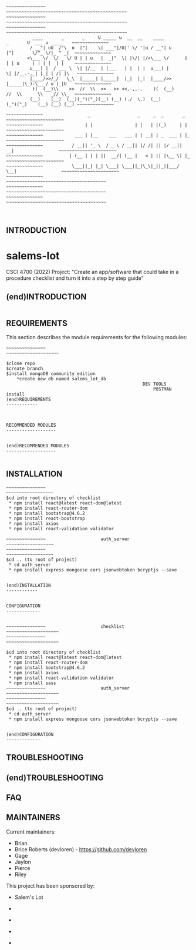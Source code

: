 ~~~~~~~~~~~~~~~~~~~~~~~~~~~~~~~~~~~~~~~~~~~~~~~~~~~~~~~~~~~~~~~~~~~~~~~~~~~~~~~~~~~~~~~~~~~~~~~~~~~~~~~~~~~~~~
~~~~~~~~~~~~~~~													~~~~~~~~~~~~~~~~~~~~~~~~~~~~~~~~~~~~~~~~~~~~~~
~~~~~~~~~~~~~~~													~~~~~~~~~~~~~~~~~~~~~~~~~~~~~~~~~~~~~~~~~~~~~~
~~~~~~~~~~~~~~~													~~~~~~~~~~~~~~~~~~~~~~~~~~~~~~~~~~~~~~~~~~~~~~
		  ____       _       _     U _____ u  __  __    ____           _       U  ___ u _____   ~~~~~~~~~~~~~~
		 / __"| uU  /"\  u  |"|    \| ___"|/U|' \/ '|u / __"| u       |"|       \/"_ \/|_ " _|  ~~~~~~~~~~~~~~
		<\___ \/  \/ _ \/ U | | u   |  _|"  \| |\/| |/<\___ \/      U | | u     | | | |  | |    ~~~~~~~~~~~~~~
		 u___) |  / ___ \  \| |/__  | |___   | |  | |  u___) |       \| |/__.-,_| |_| | /| |\   ~~~~~~~~~~~~~~
		 |____/>>/_/   \_\  |_____| |_____|  |_|  |_|  |____/>>       |_____|\_)-\___/ u |_|U   ~~~~~~~~~~~~~~
		  )(  (__)\\    >>  //  \\  <<   >> <<,-,,-.    )(  (__)      //  \\      \\   _// \\_  ~~~~~~~~~~~~~~
		 (__)    (__)  (__)(_")("_)(__) (__) (./  \.)  (__)          (_")("_)    (__) (__) (__) ~~~~~~~~~~~~~~
~~~~~~~~~~~~~~~~~~~~~~~~~~~~~~~~~~~~~~~~~~~~~~~~~~~~~~~~~~~~~~~~~~~~~~~~~~~~~~~~~~~~~~~~~~~~~~~~~~~~~~~~~~~~~~
~~~~~~~~~~~~~~~~~~~~~~~~~~~~~~~~~~~~~~~~~~~~~~~~~~~~~~~~~~~~~~~~~~~~~~~~~~~~~~~~~~~~~~~~~~~~~~~~~~~~~~~~~~~~~~
~~~~~~~~~~~~~~  		       _                  _     _  _       _                    ~~~~~~~~~~~~~~~~~~~~~~
~~~~~~~~~~~~~~			      | |                | |   | |(_)     | |                   ~~~~~~~~~~~~~~~~~~~~~~
~~~~~~~~~~~~~~			  ___ | |__    ___   ___ | | __| | _  ___ | |_                  ~~~~~~~~~~~~~~~~~~~~~~
~~~~~~~~~~~~~~			 / __|| '_ \  / _ \ / __|| |/ /| || |/ __|| __|                 ~~~~~~~~~~~~~~~~~~~~~~
~~~~~~~~~~~~~~			| (__ | | | ||  __/| (__ |   < | || |\__ \| |_                  ~~~~~~~~~~~~~~~~~~~~~~
~~~~~~~~~~~~~~			 \___||_| |_| \___| \___||_|\_\|_||_||___/ \__|                 ~~~~~~~~~~~~~~~~~~~~~~
~~~~~~~~~~~~~~			    									        ~~~~~~~~~~~~~~~~~~~~~~~~~~~~~~~~~~~~~~
~~~~~~~~~~~~~~													        ~~~~~~~~~~~~~~~~~~~~~~~~~~~~~~~~~~~~~~
~~~~~~~~~~~~~~													        ~~~~~~~~~~~~~~~~~~~~~~~~~~~~~~~~~~~~~~
~~~~~~~~~~~~~~~~~~~~~~~~~~~~~~~~~~~~~~~~~~~~~~~~~~~~~~~~~~~~~~~~~~~~~~~~~~~~~~~~~~~~~~~~~~~~~~~~~~~~~~~~~~~~~~
~~~~~~~~~~~~~~~~~~~~~~~~~~~~~~~~~~~~~~~~~~~~~~~~~~~~~~~~~~~~~~~~~~~~~~~~~~~~~~~~~~~~~~~~~~~~~~~~~~~~~~~~~~~~~~
~~~~~~~~~~~~~~~~~~~~~~~~~~~~~~~~~~~~~~~~~~~~~~~~~~~~~~~~~~~~~~~~~~~~~~~~~~~~~~~~~~~~~~~~~~~~~~~~~~~~~~~~~~~~~~



~~~~~~~~~~~~~~~~~~~~~~~~~~~~~~~~~~~~~~~~~~~~~~~~~~~~~~~~~~~~~~~~~~~~~~~~~~~~~~~~~~~~~~~~~~~~~~~~~~~~~~~~~~~~~~
~~~~~~~~~~~~~~~~~~~~~~~~~~~~~~~~~~~~~~~~~~~~~~~~~~~~~~~~~~~~~~~~~~~~~~~~~~~~~~~~~~~~~~~~~~~~~~~~~~~~~~~~~~~~~~
INTRODUCTION
------------

# salems-lot
CSCI 4700 (2022) Project: "Create an app/software that could take in a procedure checklist and turn it into a step by step guide"

(end)INTRODUCTION
------------

~~~~~~~~~~~~~~~~~~~~~~~~~~~~~~~~~~~~~~~~~~~~~~~~~~~~~~~~~~~~~~~~~~~~~~~~~~~~~~~~~~~~~~~~~~~~~~~~~~~~~~~~~~~~~~
~~~~~~~~~~~~~~~~~~~~~~~~~~~~~~~~~~~~~~~~~~~~~~~~~~~~~~~~~~~~~~~~~~~~~~~~~~~~~~~~~~~~~~~~~~~~~~~~~~~~~~~~~~~~~~
REQUIREMENTS
------------

This section describes the module requirements for the following modules:
~~~~~~~~~~~~~~~						Project						~~~~~~~~~~~~~~~~~~~~
~~~~~~~~~~~~~~~													~~~~~~~~~~~~~~~~~~~~
			
$clone repo
$create branch
$install mongoDB community edition
	*create new db named salems_lot_db
													DEV TOOLS
														POSTMAN install 							
(end)REQUIREMENTS
------------



~~~~~~~~~~~~~~~~~~~~~~~~~~~~~~~~~~~~~~~~~~~~~~~~~~~~~~~~~~~~~~~~~~~~~~~~~~~~~~~~~~~~~~~~~~~~~~~~~~~~~~~~~~~~~~
~~~~~~~~~~~~~~~~~~~~~~~~~~~~~~~~~~~~~~~~~~~~~~~~~~~~~~~~~~~~~~~~~~~~~~~~~~~~~~~~~~~~~~~~~~~~~~~~~~~~~~~~~~~~~~
RECOMMENDED MODULES
-------------------


(end)RECOMMENDED MODULES
-------------------
~~~~~~~~~~~~~~~~~~~~~~~~~~~~~~~~~~~~~~~~~~~~~~~~~~~~~~~~~~~~~~~~~~~~~~~~~~~~~~~~~~~~~~~~~~~~~~~~~~~~~~~~~~~~~~





~~~~~~~~~~~~~~~~~~~~~~~~~~~~~~~~~~~~~~~~~~~~~~~~~~~~~~~~~~~~~~~~~~~~~~~~~~~~~~~~~~~~~~~~~~~~~~~~~~~~~~~~~~~~~~
~~~~~~~~~~~~~~~~~~~~~~~~~~~~~~~~~~~~~~~~~~~~~~~~~~~~~~~~~~~~~~~~~~~~~~~~~~~~~~~~~~~~~~~~~~~~~~~~~~~~~~~~~~~~~~
INSTALLATION
------------
~~~~~~~~~~~~~~~						checklist						                        ~~~~~~~~~~~~~~~~~~
~~~~~~~~~~~~~~~													                            ~~~~~~~~~~~~~~~~~~
$cd into root directory of checklist
 * npm install react@latest react-dom@latest
 * npm install react-router-dom
 * npm install bootstrap@4.6.2
 * npm install react-bootstrap
 * npm install axios
 * npm install react-validation validator

~~~~~~~~~~~~~~~						auth_server						                        ~~~~~~~~~~~~~~~~~~
~~~~~~~~~~~~~~~													                            ~~~~~~~~~~~~~~~~~~
$cd .. (to root of project)
 * cd auth_server
 * npm install express mongoose cors jsonwebtoken bcryptjs --save


(end)INSTALLATION
------------


~~~~~~~~~~~~~~~~~~~~~~~~~~~~~~~~~~~~~~~~~~~~~~~~~~~~~~~~~~~~~~~~~~~~~~~~~~~~~~~~~~~~~~~~~~~~~~~~~~~~~~~~~~~~~~
~~~~~~~~~~~~~~~~~~~~~~~~~~~~~~~~~~~~~~~~~~~~~~~~~~~~~~~~~~~~~~~~~~~~~~~~~~~~~~~~~~~~~~~~~~~~~~~~~~~~~~~~~~~~~~
CONFIGURATION
-------------


~~~~~~~~~~~~~~~						checklist						~~~~~~~~~~~~~~~~~~~~
~~~~~~~~~~~~~~~													~~~~~~~~~~~~~~~~~~~~

$cd into root directory of checklist
 * npm install react@latest react-dom@latest
 * npm install react-router-dom
 * npm install bootstrap@4.6.2
 * npm install axios
 * npm install react-validation validator
 * npm install sass
~~~~~~~~~~~~~~~						auth_server						~~~~~~~~~~~~~~~~~~~~
~~~~~~~~~~~~~~~													~~~~~~~~~~~~~~~~~~~~
$cd .. (to root of project)
 * cd auth_server
 * npm install express mongoose cors jsonwebtoken bcryptjs --save


(end)CONFIGURATION
-------------
~~~~~~~~~~~~~~~~~~~~~~~~~~~~~~~~~~~~~~~~~~~~~~~~~~~~~~~~~~~~~~~~~~~~~~~~~~~~~~~~~~~~~~~~~~~~~~~~~~~~~~~~~~~~~~


TROUBLESHOOTING
---------------

(end)TROUBLESHOOTING
---------------

FAQ
---

MAINTAINERS
-----------

Current maintainers:
 * Brian
 * Brice Roberts (devloren) - https://github.com/devloren
 * Gage  
 * Jaylon
 * Pierce
 * Riley

 
This project has been sponsored by:
 * Salem's Lot
 *  ~~~ Middle Tennessee State University
 *  ~~~ Computer Science Department
 *  ~~~ Software Engineering CSCI-4700
 *  ~~~ Fall 2022 Group Project